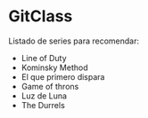 # GitClass
Listado de series para recomendar:

- Line of Duty
- Kominsky Method
- El que primero dispara
- Game of throns 
- Luz de Luna
- The Durrels
